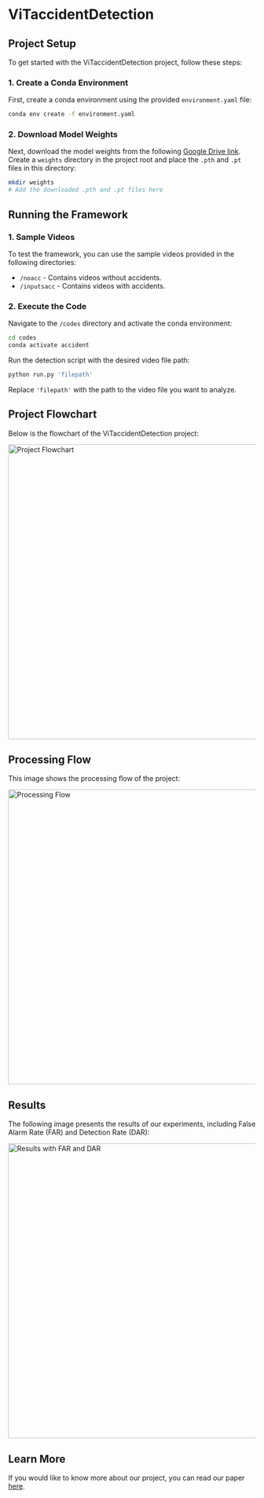 
# ViTaccidentDetection

## Project Setup

To get started with the ViTaccidentDetection project, follow these steps:

### 1. Create a Conda Environment

First, create a conda environment using the provided `environment.yaml` file:

```bash
conda env create -f environment.yaml
```

### 2. Download Model Weights

Next, download the model weights from the following [Google Drive link](https://drive.google.com/file/d/1FMyGcv0ICwDxROhaP0-G-hxd3oOiDyaA/view?usp=sharing). Create a `weights` directory in the project root and place the `.pth` and `.pt` files in this directory:

```bash
mkdir weights
# Add the downloaded .pth and .pt files here
```

## Running the Framework

### 1. Sample Videos

To test the framework, you can use the sample videos provided in the following directories:

- `/noacc` - Contains videos without accidents.
- `/inputsacc` - Contains videos with accidents.

### 2. Execute the Code

Navigate to the `/codes` directory and activate the conda environment:

```bash
cd codes
conda activate accident
```

Run the detection script with the desired video file path:

```bash
python run.py 'filepath'
```

Replace `'filepath'` with the path to the video file you want to analyze.

## Project Flowchart

Below is the flowchart of the ViTaccidentDetection project:

<img src="https://drive.google.com/uc?id=1rwKqou3WE0tmrKBsCWzuV7eI2UUMRcwM&export=view" alt="Project Flowchart" width="600"/>

## Processing Flow

This image shows the processing flow of the project:

<img src="https://drive.google.com/uc?id=1h9Uwbql1RZrZF2fi3ZgXf4GBz57UToCk&export=view" alt="Processing Flow" width="600"/>

## Results

The following image presents the results of our experiments, including False Alarm Rate (FAR) and Detection Rate (DAR):

<img src="https://drive.google.com/uc?id=19uxbV3ml92DXTb_NwARbp8zvTpBV48pY&export=view" alt="Results with FAR and DAR" width="600"/>

## Learn More

If you would like to know more about our project, you can read our paper [here](https://dx.doi.org/10.21203/rs.3.rs-3903862/v1).
